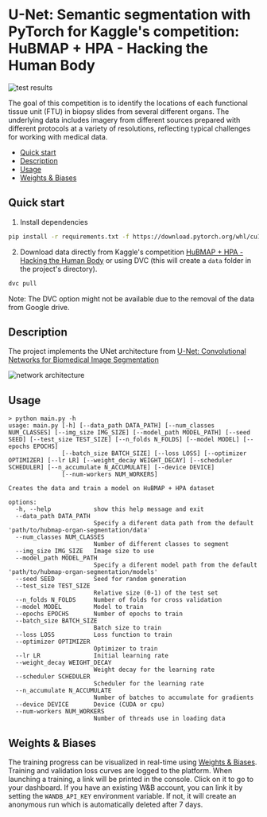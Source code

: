 U-Net: Semantic segmentation with PyTorch for Kaggle's competition: HuBMAP + HPA - Hacking the Human Body
==============================

![test results](https://imgur.com/a/8sBIX35)

The goal of this competition is to identify the locations of each functional tissue unit (FTU) in biopsy slides from several different organs. The underlying data includes imagery from different sources prepared with different protocols at a variety of resolutions, reflecting typical challenges for working with medical data.

- [Quick start](#quick-start)
- [Description](#description)
- [Usage](#usage)
- [Weights & Biases](#weights--biases)

## Quick start

1. Install dependencies
```bash
pip install -r requirements.txt -f https://download.pytorch.org/whl/cu116/torch_stable.html
```
2. Download data directly from Kaggle's competition [HuBMAP + HPA - Hacking the Human Body](https://www.kaggle.com/competitions/hubmap-organ-segmentation/data) or using DVC (this will create a ```data``` folder in the project's directory).
```bash
dvc pull
```
Note: The DVC option might not be available due to the removal of the data from Google drive.

## Description
The project implements the UNet architecture from [U-Net: Convolutional Networks for Biomedical Image Segmentation](https://arxiv.org/abs/1505.04597)

![network architecture](https://i.imgur.com/jeDVpqF.png)
## Usage

```console
> python main.py -h
usage: main.py [-h] [--data_path DATA_PATH] [--num_classes NUM_CLASSES] [--img_size IMG_SIZE] [--model_path MODEL_PATH] [--seed SEED] [--test_size TEST_SIZE] [--n_folds N_FOLDS] [--model MODEL] [--epochs EPOCHS]
               [--batch_size BATCH_SIZE] [--loss LOSS] [--optimizer OPTIMIZER] [--lr LR] [--weight_decay WEIGHT_DECAY] [--scheduler SCHEDULER] [--n_accumulate N_ACCUMULATE] [--device DEVICE]
               [--num-workers NUM_WORKERS]

Creates the data and train a model on HuBMAP + HPA dataset

options:
  -h, --help            show this help message and exit
  --data_path DATA_PATH
                        Specify a diferent data path from the default 'path/to/hubmap-organ-segmentation/data'
  --num_classes NUM_CLASSES
                        Number of different classes to segment
  --img_size IMG_SIZE   Image size to use
  --model_path MODEL_PATH
                        Specify a diferent model path from the default 'path/to/hubmap-organ-segmentation/models'
  --seed SEED           Seed for random generation
  --test_size TEST_SIZE
                        Relative size (0-1) of the test set
  --n_folds N_FOLDS     Number of folds for cross validation
  --model MODEL         Model to train
  --epochs EPOCHS       Number of epochs to train
  --batch_size BATCH_SIZE
                        Batch size to train
  --loss LOSS           Loss function to train
  --optimizer OPTIMIZER
                        Optimizer to train
  --lr LR               Initial learning rate
  --weight_decay WEIGHT_DECAY
                        Weight decay for the learning rate
  --scheduler SCHEDULER
                        Scheduler for the learning rate
  --n_accumulate N_ACCUMULATE
                        Number of batches to accumulate for gradients
  --device DEVICE       Device (CUDA or cpu)
  --num-workers NUM_WORKERS
                        Number of threads use in loading data
```

## Weights & Biases
The training progress can be visualized in real-time using [Weights & Biases](https://wandb.ai/). Training and validation loss curves are logged to the platform.
When launching a training, a link will be printed in the console. Click on it to go to your dashboard. If you have an existing W&B account, you can link it by setting the `WANDB_API_KEY` environment variable. If not, it will create an anonymous run which is automatically deleted after 7 days.
